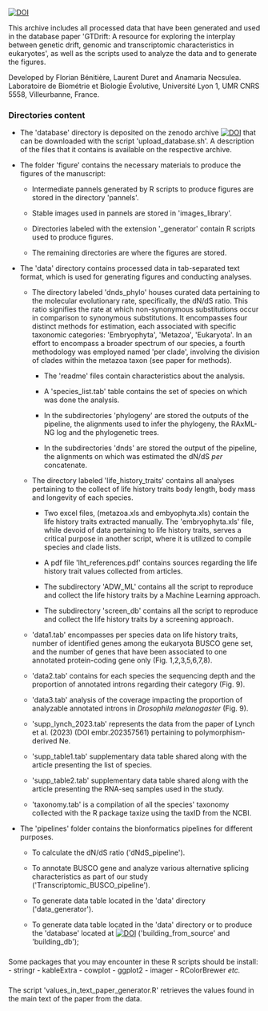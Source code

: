 [![DOI](https://zenodo.org/badge/685027688.svg)](https://zenodo.org/doi/10.5281/zenodo.10022493)

This archive includes all processed data that have been generated and used in the database paper 'GTDrift: A resource for exploring the interplay between genetic drift, genomic and transcriptomic characteristics in eukaryotes', as well as the scripts used to analyze the data and to generate the figures.

Developed by Florian Bénitière, Laurent Duret and Anamaria Necsulea. Laboratoire de Biométrie et Biologie Évolutive, Université Lyon 1, UMR CNRS 5558, Villeurbanne, France.

### Directories content

-   The 'database' directory is deposited on the zenodo archive [![DOI](https://zenodo.org/badge/DOI/10.5281/zenodo.10908656.svg)](https://doi.org/10.5281/zenodo.10908656) that can be downloaded with the script 'upload_database.sh'. A description of the files that it contains is available on the respective archive.

-   The folder 'figure' contains the necessary materials to produce the figures of the manuscript:

    -   Intermediate pannels generated by R scripts to produce figures are stored in the directory 'pannels'.

    -   Stable images used in pannels are stored in 'images_library'.

    -   Directories labeled with the extension '\_generator' contain R scripts used to produce figures.

    -   The remaining directories are where the figures are stored.

-   The 'data' directory contains processed data in tab-separated text format, which is used for generating figures and conducting analyses.

    -   The directory labeled 'dnds_phylo' houses curated data pertaining to the molecular evolutionary rate, specifically, the dN/dS ratio. This ratio signifies the rate at which non-synonymous substitutions occur in comparison to synonymous substitutions. It encompasses four distinct methods for estimation, each associated with specific taxonomic categories: 'Embryophyta', 'Metazoa', 'Eukaryota'. In an effort to encompass a broader spectrum of our species, a fourth methodology was employed named 'per clade', involving the division of clades within the metazoa taxon (see paper for methods).

        -   The 'readme' files contain characteristics about the analysis.

        -   A 'species_list.tab' table contains the set of species on which was done the analysis.

        -   In the subdirectories 'phylogeny' are stored the outputs of the pipeline, the alignments used to infer the phylogeny, the RAxML-NG log and the phylogenetic trees.

        -   In the subdirectories 'dnds' are stored the output of the pipeline, the alignments on which was estimated the dN/dS *per* concatenate.

    -   The directory labeled 'life_history_traits' contains all analyses pertaining to the collect of life history traits body length, body mass and longevity of each species.

        -   Two excel files, (metazoa.xls and embyophyta.xls) contain the life history traits extracted manually. The 'embryophyta.xls' file, while devoid of data pertaining to life history traits, serves a critical purpose in another script, where it is utilized to compile species and clade lists.

        -   A pdf file 'lht_references.pdf' contains sources regarding the life history trait values collected from articles.

        -   The subdirectory 'ADW_ML' contains all the script to reproduce and collect the life history traits by a Machine Learning approach.

        -   The subdirectory 'screen_db' contains all the script to reproduce and collect the life history traits by a screening approach.

    -   'data1.tab' encompasses per species data on life history traits, number of identified genes among the eukaryota BUSCO gene set, and the number of genes that have been associated to one annotated protein-coding gene only (Fig. 1,2,3,5,6,7,8).

    -   'data2.tab' contains for each species the sequencing depth and the proportion of annotated introns regarding their category (Fig. 9).

    -   'data3.tab' analysis of the coverage impacting the proportion of analyzable annotated introns in *Drosophila melanogaster* (Fig. 9).
    
    -   'supp_lynch_2023.tab' represents the data from the paper of Lynch et al. (2023) (DOI embr.202357561) pertaining to polymorphism-derived Ne.
    
    -   'supp_table1.tab' supplementary data table shared along with the article presenting the list of species.
    
    -   'supp_table2.tab' supplementary data table shared along with the article presenting the RNA-seq samples used in the study.
    
    -   'taxonomy.tab' is a compilation of all the species' taxonomy collected with the R package taxize using the taxID from the NCBI.

-   The 'pipelines' folder contains the bionformatics pipelines for different purposes.

    -   To calculate the dN/dS ratio ('dNdS_pipeline').

    -   To annotate BUSCO gene and analyze various alternative splicing characteristics as part of our study ('Transcriptomic_BUSCO_pipeline').

    -   To generate data table located in the 'data' directory ('data_generator').

    -   To generate data table located in the 'data' directory or to produce the 'database' located at [![DOI](https://zenodo.org/badge/DOI/10.5281/zenodo.10908656.svg)](https://doi.org/10.5281/zenodo.10908656) ('building_from_source' and 'building_db');

### 

Some packages that you may encounter in these R scripts should be install: - stringr - kableExtra - cowplot - ggplot2 - imager - RColorBrewer *etc.*

### 

The script 'values_in_text_paper_generator.R' retrieves the values found in the main text of the paper from the data.
